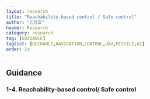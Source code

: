 ```yaml
---
layout: research
title: "Reachability-based control / Safe control"
author: "김영호"
header: Research 
category: research 
tag: [GUIDANCE]
taglist: [GUIDANCE,NAVIGATION,CONTROL,UAV,MISSILE,AI]
order: 14
---
```


## Guidance

### 1-4. Reachability-based control/ Safe control
